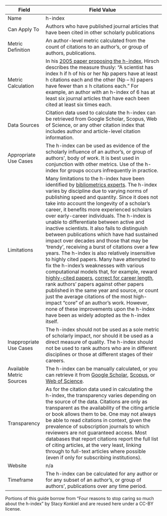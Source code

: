 | Field | Field Value |
|------------------------------|-------------------------------------------------|
| Name | h-index
| Can Apply To | Authors who have published journal articles that have been cited in other scholarly publications
| Metric Definition | An author-level metric calculated from the count of citations to an author’s, or group of authors, publications.
| Metric Calculation | In his [2005 paper proposing the h-index](http://www.pnas.org/content/102/46/16569.abstract), Hirsch describes the measure thusly: “A scientist has index h if h of his or her Np papers have at least h citations each and the other (Np – h) papers have fewer than ≤ h citations each.” For example, an author with an h-index of 6 has at least six journal articles that have each been cited at least six times each.
| Data Sources | Citation data used to calculate the h-index can be retrieved from Google Scholar, Scopus, Web of Science, or any other citation index that includes author and article-level citation information.
| Appropriate Use Cases | The h-index can be used as evidence of the scholarly influence of an author’s, or group of authors’, body of work. It is best used in conjunction with other metrics. Use of the h-index for groups occurs infrequently in practice.
| Limitations | Many limitations to the h-index have been identified by [bibliometrics experts](http://doi.org/10.1002/asi.20609). The h-index varies by discipline due to varying norms of publishing speed and quantity. Since it does not take into account the longevity of a scholar’s career, it benefits more experienced scholars over early-career individuals. The h-index is unable to differentiate between active and inactive scientists. It also fails to distinguish between publications which have had sustained impact over decades and those that may be ‘trendy’, receiving a burst of citations over a few years. The h-index is also relatively insensitive to highly cited papers. Many have attempted to fix the h-index’s weaknesses with various computational models that, for example, reward [highly-cited papers](http://en.wikipedia.org/wiki/G-index), [correct for career length](http://blogs.plos.org/biologue/2012/10/19/why-i-love-the-h-index/), rank authors’ papers against other papers published in the same year and source, or count just the average citations of the most high-impact “core” of an author’s work. However, none of these improvements upon the h-index have been as widely adopted as the h-index itself.
| Inappropriate Use Cases | The h-index should not be used as a sole metric of scholarly impact, nor should it be used as a direct measure of quality. The h-index should not be used to rank authors who are in different disciplines or those at different stages of their careers.
| Available Metric Sources | The h-index can be manually calculated, or you can retrieve it from [Google Scholar](http://scholar.google.com/), [Scopus](https://www.elsevier.com/solutions/scopus), or [Web of Science](https://webofknowledge.com/).
| Transparency | As for the citation data used in calculating the h-index, the transparency varies depending on the source of the data. Citations are only as transparent as the availability of the citing article or book allows them to be. One may not always be able to read citations in context, given the prevalence of subscription journals to which reviewers are not guaranteed access. Most databases that report citations report the full list of citing articles, at the very least, linking through to full-text articles where possible (even if only for subscribing institutions).
| Website | n/a
| Timeframe | The h-index can be calculated for any author or for any subset of an author’s, or group of authors’, publications over any time period.

Portions of this guide borrow from “Four reasons to stop caring so much about the h-index” by Stacy Konkiel and are reused here under a CC-BY license.
